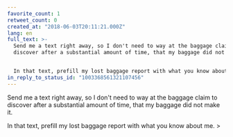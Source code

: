 ```yaml
---
favorite_count: 1
retweet_count: 0
created_at: "2018-06-03T20:11:21.000Z"
lang: en
full_text: >-
  Send me a text right away, so I don't need to way at the baggage claim to
  discover after a substantial amount of time, that my baggage did not make it.


  In that text, prefill my lost baggage report with what you know about me. &gt;
in_reply_to_status_id: "1003368561321107456"
---
```


Send me a text right away, so I don't need to way at the baggage claim to
discover after a substantial amount of time, that my baggage did not make it.

In that text, prefill my lost baggage report with what you know about me. &gt;
